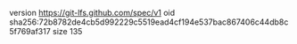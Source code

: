 version https://git-lfs.github.com/spec/v1
oid sha256:72b8782de4cb5d992229c5519ead4cf194e537bac867406c44db8c5f769af317
size 135
